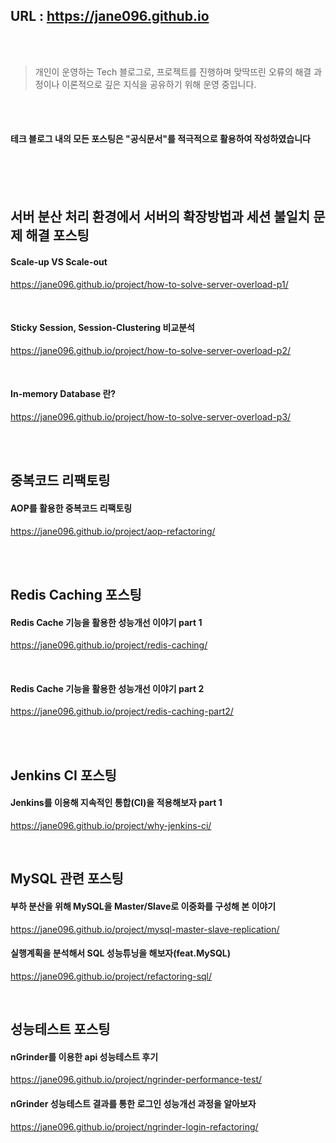 ## URL : https://jane096.github.io 
<br>
<br>

> 개인이 운영하는 Tech 블로그로, 프로젝트를 진행하며 맞딱뜨린 오류의 해결 과정이나 이론적으로 깊은 지식을 공유하기 위해 운영 중입니다. 

<br>
<br>

#### 테크 블로그 내의 모든 포스팅은 "공식문서"를 적극적으로 활용하여 작성하였습니다

<br>
<br>
<br>

## 서버 분산 처리 환경에서 서버의 확장방법과 세션 불일치 문제 해결 포스팅

#### Scale-up VS Scale-out

<https://jane096.github.io/project/how-to-solve-server-overload-p1/>

<br>

#### Sticky Session, Session-Clustering 비교분석

<https://jane096.github.io/project/how-to-solve-server-overload-p2/>

<br>

#### In-memory Database 란?
<https://jane096.github.io/project/how-to-solve-server-overload-p3/>

<br>
<br>

## 중복코드 리팩토링

#### AOP를 활용한 중복코드 리팩토링
<https://jane096.github.io/project/aop-refactoring/>

<br>
<br>

## Redis Caching 포스팅

#### Redis Cache 기능을 활용한 성능개선 이야기 part 1
<https://jane096.github.io/project/redis-caching/>

<br>

#### Redis Cache 기능을 활용한 성능개선 이야기 part 2
<https://jane096.github.io/project/redis-caching-part2/>

<br>
<br>

## Jenkins CI 포스팅

#### Jenkins를 이용해 지속적인 통합(CI)을 적용해보자 part 1
<https://jane096.github.io/project/why-jenkins-ci/>

<br>

## MySQL 관련 포스팅

#### 부하 분산을 위해 MySQL을 Master/Slave로 이중화를 구성해 본 이야기
<https://jane096.github.io/project/mysql-master-slave-replication/>

#### 실행계획을 분석해서 SQL 성능튜닝을 해보자(feat.MySQL)
<https://jane096.github.io/project/refactoring-sql/>

<br>

## 성능테스트 포스팅

#### nGrinder를 이용한 api 성능테스트 후기
<https://jane096.github.io/project/ngrinder-performance-test/>

#### nGrinder 성능테스트 결과를 통한 로그인 성능개선 과정을 알아보자
<https://jane096.github.io/project/ngrinder-login-refactoring/>

<br>
<br>
<br>
